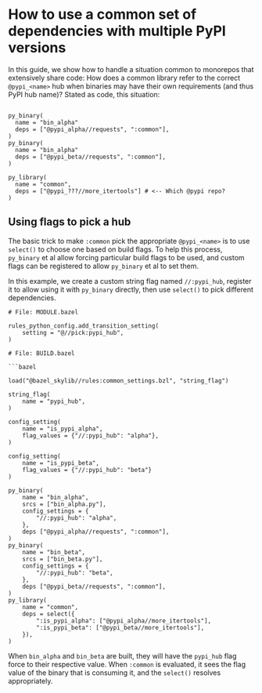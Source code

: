 # How to use a common set of dependencies with multiple PyPI versions

In this guide, we show how to handle a situation common to monorepos
that extensively share code: How does a common library refer to the correct
`@pypi_<name>` hub when binaries may have their own requirements (and thus
PyPI hub name)? Stated as code, this situation:

```bzl

py_binary(
  name = "bin_alpha"
  deps = ["@pypi_alpha//requests", ":common"],
)
py_binary(
  name = "bin_alpha"
  deps = ["@pypi_beta//requests", ":common"],
)

py_library(
  name = "common",
  deps = ["@pypi_???//more_itertools"] # <-- Which @pypi repo?
)
```

## Using flags to pick a hub

The basic trick to make `:common` pick the appropriate `@pypi_<name>` is to use
`select()` to choose one based on build flags. To help this process, `py_binary`
et al allow forcing particular build flags to be used, and custom flags can be
registered to allow `py_binary` et al to set them.

In this example, we create a custom string flag named `//:pypi_hub`,
register it to allow using it with `py_binary` directly, then use `select()`
to pick different dependencies.

```
# File: MODULE.bazel

rules_python_config.add_transition_setting(
    setting = "@//pick:pypi_hub",
)

# File: BUILD.bazel

```bazel

load("@bazel_skylib//rules:common_settings.bzl", "string_flag")

string_flag(
    name = "pypi_hub",
)

config_setting(
    name = "is_pypi_alpha",
    flag_values = {"//:pypi_hub": "alpha"},
)

config_setting(
    name = "is_pypi_beta",
    flag_values = {"//:pypi_hub": "beta"}
)

py_binary(
    name = "bin_alpha",
    srcs = ["bin_alpha.py"],
    config_settings = {
        "//:pypi_hub": "alpha",
    },
    deps ["@pypi_alpha//requests", ":common"],
)
py_binary(
    name = "bin_beta",
    srcs = ["bin_beta.py"],
    config_settings = {
        "//:pypi_hub": "beta",
    },
    deps ["@pypi_beta//requests", ":common"],
)
py_library(
    name = "common",
    deps = select({
        ":is_pypi_alpha": ["@pypi_alpha//more_itertools"],
        ":is_pypi_beta": ["@pypi_beta//more_itertools"],
    }),
)
```

When `bin_alpha` and `bin_beta` are built, they will have the `pypi_hub`
flag force to their respective value. When `:common` is evaluated, it sees
the flag value of the binary that is consuming it, and the `select()` resolves
appropriately.
